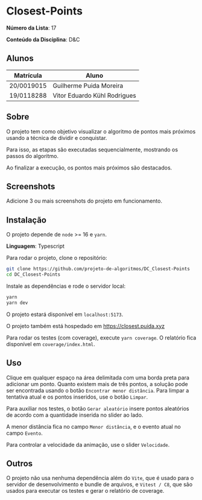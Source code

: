 # Closest-Points

**Número da Lista**: 17

**Conteúdo da Disciplina**: D&C

## Alunos

|Matrícula | Aluno |
| -- | -- |
| 20/0019015 | Guilherme Puida Moreira |
| 19/0118288 | Vitor Eduardo Kühl Rodrigues |

## Sobre 

O projeto tem como objetivo visualizar o algoritmo de pontos mais próximos usando a técnica de dividir e conquistar.

Para isso, as etapas são executadas sequencialmente, mostrando os passos do algoritmo.

Ao finalizar a execução, os pontos mais próximos são destacados.


## Screenshots

Adicione 3 ou mais screenshots do projeto em funcionamento.

## Instalação 

O projeto depende de `node` >= 16 e `yarn`.

**Linguagem**: Typescript 

Para rodar o projeto, clone o repositório:

```bash
git clone https://github.com/projeto-de-algoritmos/DC_Closest-Points
cd DC_Closest-Points
```

Instale as dependências e rode o servidor local:

```bash
yarn
yarn dev
```

O projeto estará disponível em `localhost:5173`.

O projeto também está hospedado em https://closest.puida.xyz

Para rodar os testes (com coverage), execute `yarn coverage`. O relatório fica disponível em `coverage/index.html`.

## Uso 

Clique em qualquer espaço na área delimitada com uma borda preta para adicionar um ponto.
Quanto existem mais de três pontos, a solução pode ser encontrada usando o botão `Encontrar menor distância`.
Para limpar a tentativa atual e os pontos inseridos, use o botão `Limpar`.

Para auxiliar nos testes, o botão `Gerar aleatório` insere pontos aleatórios de acordo com a quantidade inserida no slider ao lado.

A menor distância fica no campo `Menor distância`, e o evento atual no campo `Evento`.

Para controlar a velocidade da animação, use o slider `Velocidade`.

## Outros 

O projeto não usa nenhuma dependência além do `Vite`, que é usado para o servidor de desenvolvimento e bundle de arquivos, e `Vitest / C8`, que são usados para executar os testes e gerar o relatório de coverage.



